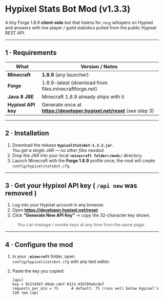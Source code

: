# Hypixel Stats Bot Mod (v1.3.3)

A tiny Forge 1.8.9 **client-side** bot that listens for `/msg` whispers on Hypixel and answers with live player / guild statistics pulled from the public Hypixel REST API.

---

## 1 · Requirements

| What               | Version / Notes                               |
|--------------------|-----------------------------------------------|
| **Minecraft**      | **1.8.9** (any launcher)                      |
| **Forge**          | 1.8.9-latest (download from files.minecraftforge.net) |
| **Java 8 JRE**     | Minecraft 1.8.9 already ships with it         |
| **Hypixel API key**| Generate once at **<https://developer.hypixel.net/reset>** (see step 3) |

---

## 2 · Installation

1. Download the release **`HypixelStatsBot-1.3.3.jar`**.  
   *You get a single JAR — no other files needed.*
2. Drop the JAR into your local **`<minecraft folder>/mods/`** directory.
3. Launch Minecraft with the **Forge 1.8.9** profile once; the mod will create `config/hypixelstatsbot.cfg`.

---

## 3 · Get your Hypixel API key  ( `/api new` was removed )

1. Log into your Hypixel account in any browser.  
2. Open **<https://developer.hypixel.net/reset>**.  
3. Click **“Generate New API Key”** → copy the 32-character key shown.  

> You can manage / revoke keys at any time from the same page.

---

## 4 · Configure the mod

1. In your **`.minecraft`** folder, open  
   `config/hypixelstatsbot.cfg` with any text editor.
2. Paste the key you copied:

   ```properties
   [api]
   key = 01234567-89ab-cdef-0123-456789abcdef
   requests_per_min = 75      # default: 75 (runs well below Hypixel’s 120 rpm cap)
